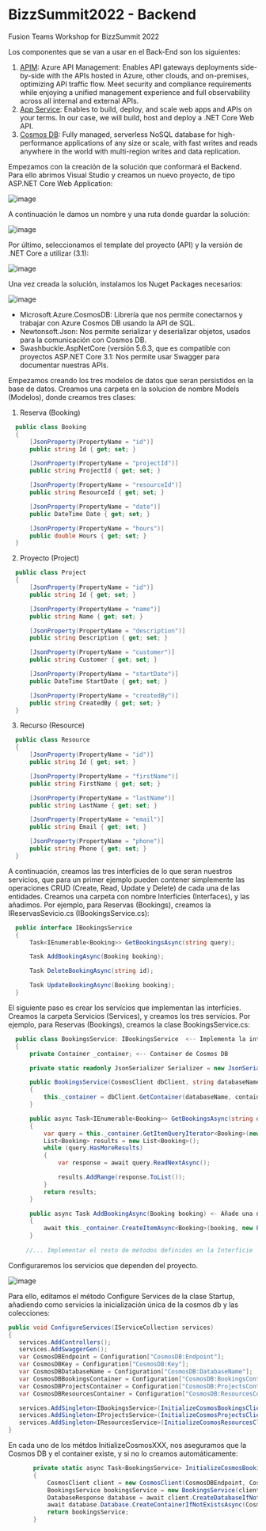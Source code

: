 # BizzSummit2022 - Backend
Fusion Teams Workshop for BizzSummit 2022

Los componentes que se van a usar en el Back-End son los siguientes: 

   1. [APIM](https://azure.microsoft.com/en-us/services/api-management/): Azure API Management: Enables API gateways deployments side-by-side with the APIs hosted in Azure, other clouds, and on-premises, optimizing API traffic flow. Meet security and compliance requirements while enjoying a unified management experience and full observability across all internal and external APIs.
   2. [App Service](https://azure.microsoft.com/en-us/services/app-service/): Enables to build, deploy, and scale web apps and APIs on your terms. In our case, we will build, host and deploy a .NET Core Web API.
   3. [Cosmos DB](https://azure.microsoft.com/en-us/services/cosmos-db/): Fully managed, serverless NoSQL database for high-performance applications of any size or scale, with fast writes and reads anywhere in the world with multi-region writes and data replication.

Empezamos con la creación de la solución que conformará el Backend. Para ello abrimos Visual Studio y creamos un nuevo proyecto, de tipo ASP.NET Core Web Application:

![image](https://user-images.githubusercontent.com/18615795/182643880-1dfaab8b-9952-4548-a0ca-505c90af3430.png)

A continuación le damos un nombre y una ruta donde guardar la solución:

![image](https://user-images.githubusercontent.com/18615795/182644475-a8434bce-a96d-4fec-b93e-c49c69f5e2d7.png)

Por último, seleccionamos el template del proyecto (API) y la versión de .NET Core a utilizar (3.1):

![image](https://user-images.githubusercontent.com/18615795/182644731-da7b5d79-02bb-4d92-8579-d19d7bff2484.png)

Una vez creada la solución, instalamos los Nuget Packages necesarios: 

![image](https://user-images.githubusercontent.com/18615795/182648595-3d8f15bc-b600-47fa-bfe9-5cf3dea2cf23.png)

- Microsoft.Azure.CosmosDB: Librería que nos permite conectarnos y trabajar con Azure Cosmos DB usando la API de SQL.
- Newtonsoft.Json: Nos permite serializar y deserializar objetos, usados para la comunicación con Cosmos DB.
- Swashbuckle.AspNetCore (versión 5.6.3, que es compatible con proyectos ASP.NET Core 3.1: Nos permite usar Swagger para documentar nuestras APIs.

Empezamos creando los tres modelos de datos que seran persistidos en la base de datos. Creamos una carpeta en la solucion de nombre Models (Modelos), donde creamos tres clases:

1) Reserva (Booking)
  ```cs
    public class Booking
    {
        [JsonProperty(PropertyName = "id")]
        public string Id { get; set; }

        [JsonProperty(PropertyName = "projectId")]
        public string ProjectId { get; set; }

        [JsonProperty(PropertyName = "resourceId")]
        public string ResourceId { get; set; }

        [JsonProperty(PropertyName = "date")]
        public DateTime Date { get; set; }

        [JsonProperty(PropertyName = "hours")]
        public double Hours { get; set; }
    }
  ```
2) Proyecto (Project)
  ```cs
    public class Project
    {
        [JsonProperty(PropertyName = "id")]
        public string Id { get; set; }

        [JsonProperty(PropertyName = "name")]
        public string Name { get; set; }

        [JsonProperty(PropertyName = "description")]
        public string Description { get; set; }

        [JsonProperty(PropertyName = "customer")]
        public string Customer { get; set; }

        [JsonProperty(PropertyName = "startDate")]
        public DateTime StartDate { get; set; }

        [JsonProperty(PropertyName = "createdBy")]
        public string CreatedBy { get; set; }        
    }
  ```
 3) Recurso (Resource)
  ```cs
    public class Resource
    {
        [JsonProperty(PropertyName = "id")]
        public string Id { get; set; }

        [JsonProperty(PropertyName = "firstName")]
        public string FirstName { get; set; }

        [JsonProperty(PropertyName = "lastName")]
        public string LastName { get; set; }

        [JsonProperty(PropertyName = "email")]
        public string Email { get; set; }

        [JsonProperty(PropertyName = "phone")]
        public string Phone { get; set; }
    }
  ```

A continuación, creamos las tres interfícies de lo que seran nuestros servicios, que para un primer ejemplo pueden contener simplemente las operaciones CRUD (Create, Read, Update y Delete) de cada una de las entidades. Creamos una carpeta con nombre Interficies (Interfaces), y las añadimos. Por ejemplo, para Reservas (Bookings), creamos la IReservasSevicio.cs (IBookingsService.cs):

  ```cs
    public interface IBookingsService
    {
        Task<IEnumerable<Booking>> GetBookingsAsync(string query);

        Task AddBookingAsync(Booking booking);

        Task DeleteBookingAsync(string id);

        Task UpdateBookingAsync(Booking booking);
    }
  ```
El siguiente paso es crear los servícios que implementan las interfícies. Creamos la carpeta Servicios (Services), y creamos los tres servícios. Por ejemplo, para Reservas (Bookings), creamos la clase BookingsService.cs:

  ```cs
    public class BookingsService: IBookingsService  <-- Implementa la interfície
    {
        private Container _container; <-- Container de Cosmos DB

        private static readonly JsonSerializer Serializer = new JsonSerializer();

        public BookingsService(CosmosClient dbClient, string databaseName, string containerName)
        {
            this._container = dbClient.GetContainer(databaseName, containerName); <- El constructor del servicio recibe el cliente de Cosmos DB y obtiene el container.
        }

        public async Task<IEnumerable<Booking>> GetBookingsAsync(string queryString) <- Obtiene un conjunto de reservas basadas en la querystring recibida.
        {
            var query = this._container.GetItemQueryIterator<Booking>(new QueryDefinition(queryString));
            List<Booking> results = new List<Booking>();
            while (query.HasMoreResults)
            {
                var response = await query.ReadNextAsync();

                results.AddRange(response.ToList());
            }
            return results;
        }

        public async Task AddBookingAsync(Booking booking) <- Añade una nueva reserva
        {
            await this._container.CreateItemAsync<Booking>(booking, new PartitionKey(booking.Id));
        }
       
       //... Implementar el resto de métodos definidos en la Interfície
  ```


Configuraremos los servicios que dependen del proyecto.

![image](https://user-images.githubusercontent.com/18615795/182646899-76ca6af4-fd2e-470e-8116-6b970a5f6c04.png)

Para ello, editamos el método Configure Services de la clase Startup, añadiendo como servicios la inicialización única de la cosmos db y las colecciones:

```cs
public void ConfigureServices(IServiceCollection services)
{
   services.AddControllers();
   services.AddSwaggerGen();
   var CosmosDBEndpoint = Configuration["CosmosDB:Endpoint"];
   var CosmosDBKey = Configuration["CosmosDB:Key"];
   var CosmosDBDatabaseName = Configuration["CosmosDB:DatabaseName"];
   var CosmosDBBookingsContainer = Configuration["CosmosDB:BookingsContainer"];
   var CosmosDBProjectsContainer = Configuration["CosmosDB:ProjectsContainer"];
   var CosmosDBResourcesContainer = Configuration["CosmosDB:ResourcesContainer"];

   services.AddSingleton<IBookingsService>(InitializeCosmosBookingsClientInstanceAsync(CosmosDBEndpoint, CosmosDBKey, CosmosDBDatabaseName, CosmosDBBookingsContainer).GetAwaiter().GetResult());
   services.AddSingleton<IProjectsService>(InitializeCosmosProjectsClientInstanceAsync(CosmosDBEndpoint, CosmosDBKey, CosmosDBDatabaseName, CosmosDBProjectsContainer).GetAwaiter().GetResult());
   services.AddSingleton<IResourcesService>(InitializeCosmosResourcesClientInstanceAsync(CosmosDBEndpoint, CosmosDBKey, CosmosDBDatabaseName, CosmosDBResourcesContainer).GetAwaiter().GetResult());
}
 ```
 
 En cada uno de los métdos InitializeCosmosXXX, nos aseguramos que la Cosmos DB y el container existe, y si no lo creamos automáticamente:
 
 ```cs
        private static async Task<BookingsService> InitializeCosmosBookingsClientInstanceAsync(string CosmosDBEndpoint, string CosmosDBKey, string CosmosDBDatabaseName, string CosmosDBBookingsContainer)
        {                               
            CosmosClient client = new CosmosClient(CosmosDBEndpoint, CosmosDBKey);
            BookingsService bookingsService = new BookingsService(client, CosmosDBDatabaseName, CosmosDBBookingsContainer);
            DatabaseResponse database = await client.CreateDatabaseIfNotExistsAsync(CosmosDBDatabaseName);            
            await database.Database.CreateContainerIfNotExistsAsync(CosmosDBBookingsContainer, "/id");            
            return bookingsService;
        }
 ```
